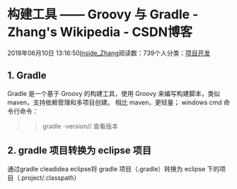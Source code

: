 
# 构建工具 —— Groovy 与 Gradle - Zhang's Wikipedia - CSDN博客


2018年06月10日 13:16:50[Inside_Zhang](https://me.csdn.net/lanchunhui)阅读数：739个人分类：[项目开发](https://blog.csdn.net/lanchunhui/article/category/6906791)



## 1. Gradle
Gradle 是一个基于 Groovy 的构建工具，使用 Groovy 来编写构建脚本，类似 maven，支持依赖管理和多项目创建。
相比 maven，更轻量；
windows cmd 命令行命令：
>> gradle -version// 查看版本
## 2. gradle 项目转换为 eclipse 项目
通过gradle cleadidea eclipse将 gradle 项目（.gradle）转换为 eclipse 下的项目（.project/.classpath）

